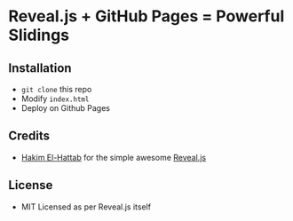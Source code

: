 # Reveal.js + GitHub Pages = Powerful Slidings

## Installation

* `git clone` this repo
* Modify `index.html`
* Deploy on Github Pages

## Credits

* [Hakim El-Hattab](https://twitter.com/hakimel) for the simple awesome [Reveal.js](https://github.com/hakimel/reveal.js)

## License

* MIT Licensed as per Reveal.js itself
